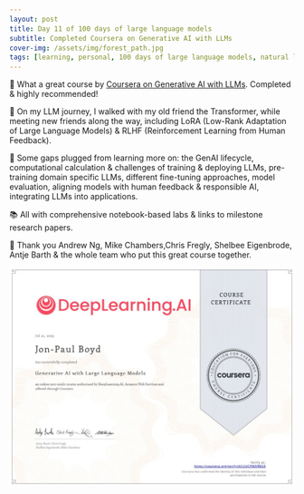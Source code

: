 ```yaml
---
layout: post
title: Day 11 of 100 days of large language models
subtitle: Completed Coursera on Generative AI with LLMs
cover-img: /assets/img/forest_path.jpg
tags: [learning, personal, 100 days of large language models, natural language processing, machine learning, artificial intelligence]
---
```

🎉 What a great course by [Coursera on Generative AI with LLMs](https://www.coursera.org/learn/generative-ai-with-llms#about). Completed & highly recommended!
 
👫 On my LLM journey, I walked with my old friend the Transformer, while meeting new friends along the way, including LoRA (Low-Rank Adaptation of Large Language Models) & RLHF (Reinforcement Learning from Human Feedback).
 
🧠 Some gaps plugged from learning more on: the GenAI lifecycle, computational calculation & challenges of training & deploying LLMs, pre-training domain specific LLMs, different fine-tuning approaches, model evaluation, aligning models with human feedback & responsible AI, integrating LLMs into applications.
 
📚 All with comprehensive notebook-based labs & links to milestone research papers.
 
🙏 Thank you Andrew Ng, Mike Chambers,Chris Fregly, Shelbee Eigenbrode, Antje Barth & the whole team who put this great course together.

![](../assets/img/Coursera_genai_llm_cert.jpg)